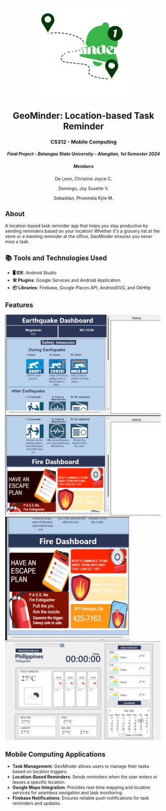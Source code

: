<p align="center"> 
    <img src="https://github.com/coochill/GeoMinder/blob/main/assets/1.png" width="300">
</p>

<h1 align="center"> 
GeoMinder: Location-based Task Reminder</h1>
<h3 align="center"> CS312 - Mobile Computing</h3>
<h5 align="center"> Final Project - Batangas State University - Alangilan, 1st Semester 2024 </h3>

<h5 align="center"> Members </h3>
<p align="center">De Leon, Christine Joyce C.</p>
<p align="center">Domingo, Joy Susette V.</p>
<p align="center">Sebastian, Phoemela Kyle M.</p>

 ## About
 <p> A location-based task reminder app that helps you stay productive by sending reminders based on your location! Whether it's a grocery list at the store or a meeting reminder at the office, GeoMinder ensures you never miss a task. </p>


## 📚 Tools and Technologies Used
<ul>
  <li> <b>🖥️ IDE</b>: Android Studio</li>
  <li> <b>🛠 Plugins</b>: Google Services and Android Application</li>
  <li> <b>📦 Libraries</b>: Firebase, Google Places API, AndroidSVG, and OkHttp</li>
</ul>

## Features 

<body>
    <div class="row">
        <img src="https://raw.githubusercontent.com/coochill/DeTechs/main/picsreadme/e1d.png" alt="Image 2" width="500">
        <img src="https://raw.githubusercontent.com/coochill/DeTechs/main/picsreadme/e2d.png" alt="Image 3" width="500">
    </div>
	    <div class="row">
	<img src="https://raw.githubusercontent.com/coochill/DeTechs/main/picsreadme/Fire.png" alt="Image 1" width="400">
        <img src="https://raw.githubusercontent.com/coochill/DeTechs/main/picsreadme/weather.png" alt="Image 4" width="500">
    </div>
</body>

## Mobile Computing Applications
<ul> <li><strong>Task Management</strong>: GeoMinder allows users to manage their tasks based on location triggers.</li> <li><strong>Location-Based Reminders</strong>: Sends reminders when the user enters or leaves a specific location.</li> <li><strong>Google Maps Integration</strong>: Provides real-time mapping and location services for seamless navigation and task monitoring.</li> <li><strong>Firebase Notifications</strong>: Ensures reliable push notifications for task reminders and updates.</li> </ul>


